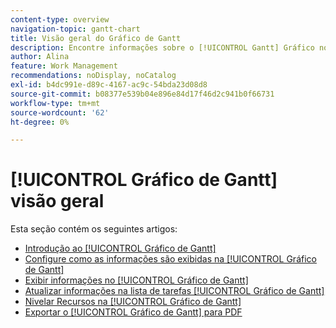 ```yaml
---
content-type: overview
navigation-topic: gantt-chart
title: Visão geral do Gráfico de Gantt
description: Encontre informações sobre o [!UICONTROL Gantt] Gráfico nos artigos a seguir.
author: Alina
feature: Work Management
recommendations: noDisplay, noCatalog
exl-id: b4dc991e-d89c-4167-ac9c-54bda23d08d8
source-git-commit: b08377e539b04e896e84d17f46d2c941b0f66731
workflow-type: tm+mt
source-wordcount: '62'
ht-degree: 0%

---
```


# [!UICONTROL Gráfico de Gantt] visão geral

Esta seção contém os seguintes artigos:

* [Introdução ao [!UICONTROL Gráfico de Gantt]](../../../manage-work/gantt-chart/use-the-gantt-chart/get-started-with-gantt.md)
* [Configure como as informações são exibidas na [!UICONTROL Gráfico de Gantt]](../../../manage-work/gantt-chart/use-the-gantt-chart/configure-info-on-gantt-chart.md)
* [Exibir informações no [!UICONTROL Gráfico de Gantt]](../../../manage-work/gantt-chart/use-the-gantt-chart/view-info-in-gantt.md)
* [Atualizar informações na lista de tarefas [!UICONTROL Gráfico de Gantt]](../../../manage-work/gantt-chart/use-the-gantt-chart/update-info-task-list-gantt.md)
* [Nivelar Recursos na [!UICONTROL Gráfico de Gantt]](../../../manage-work/gantt-chart/use-the-gantt-chart/level-resources-in-gantt.md)
* [Exportar o [!UICONTROL Gráfico de Gantt] para PDF](../../../manage-work/gantt-chart/use-the-gantt-chart/export-gantt-chart-to-pdf.md)
